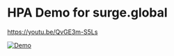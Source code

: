 # HPA Demo for surge.global


https://youtu.be/QvGE3m-S5Ls

[![Demo](https://img.youtube.com/vi/QvGE3m-S5Ls/0.jpg)](https://www.youtube.com/watch?v=QvGE3m-S5Ls)
